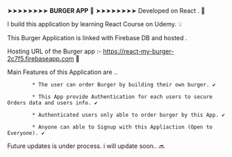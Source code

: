 ➤➤➤➤➤➤➤➤  **BURGER APP** 🍔 ➤➤➤➤➤➤➤➤ 
  Developed on React . 🙂

  I build this application by learning React Course on Udemy. 💡

  This Burger Application is linked with Firebase DB and hosted .

  Hosting URL of the Burger app :-  https://react-my-burger-2c7f5.firebaseapp.com 📌


  Main Features of this Application are ..

            * The user can order Burger by building their own burger. ✔️

            * This App provide Authentication for each users to secure Orders data and users info. ✔️

            * Authenticated users only able to order burger by this App. ✔️

            * Anyone can able to Signup with this Appliaction (Open to Everyone). ✔️

Future updates is under process. i will update soon.. 🔜

